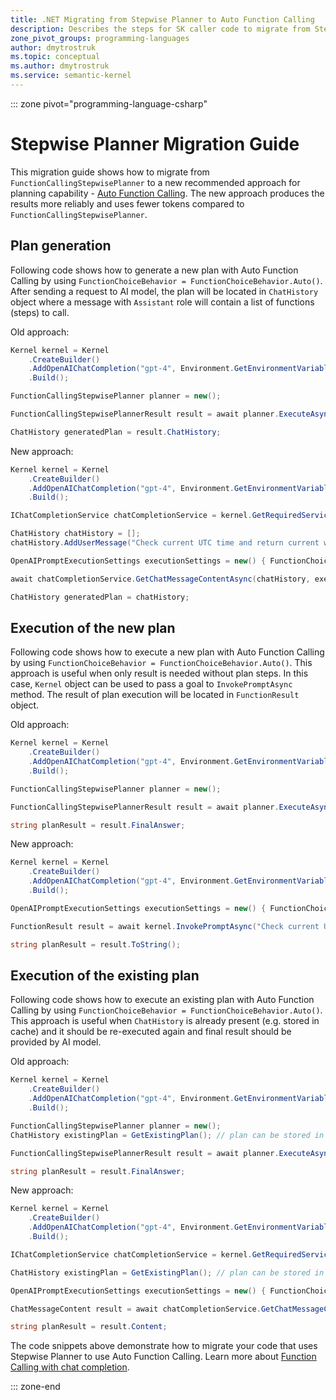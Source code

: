 ```yaml
---
title: .NET Migrating from Stepwise Planner to Auto Function Calling
description: Describes the steps for SK caller code to migrate from Stepwise Planner to Auto Function Calling.
zone_pivot_groups: programming-languages
author: dmytrostruk
ms.topic: conceptual
ms.author: dmytrostruk
ms.service: semantic-kernel
---
```

::: zone pivot="programming-language-csharp"
# Stepwise Planner Migration Guide
This migration guide shows how to migrate from `FunctionCallingStepwisePlanner` to a new recommended approach for planning capability - [Auto Function Calling](../../concepts/ai-services/chat-completion/function-calling/index.md). The new approach produces the results more reliably and uses fewer tokens compared to `FunctionCallingStepwisePlanner`.

## Plan generation
Following code shows how to generate a new plan with Auto Function Calling by using `FunctionChoiceBehavior = FunctionChoiceBehavior.Auto()`. After sending a request to AI model, the plan will be located in `ChatHistory` object where a message with `Assistant` role will contain a list of functions (steps) to call.

Old approach:
```csharp
Kernel kernel = Kernel
    .CreateBuilder()
    .AddOpenAIChatCompletion("gpt-4", Environment.GetEnvironmentVariable("OpenAI__ApiKey"))
    .Build();

FunctionCallingStepwisePlanner planner = new();

FunctionCallingStepwisePlannerResult result = await planner.ExecuteAsync(kernel, "Check current UTC time and return current weather in Boston city.");

ChatHistory generatedPlan = result.ChatHistory;
```

New approach:
```csharp
Kernel kernel = Kernel
    .CreateBuilder()
    .AddOpenAIChatCompletion("gpt-4", Environment.GetEnvironmentVariable("OpenAI__ApiKey"))
    .Build();

IChatCompletionService chatCompletionService = kernel.GetRequiredService<IChatCompletionService>();

ChatHistory chatHistory = [];
chatHistory.AddUserMessage("Check current UTC time and return current weather in Boston city.");

OpenAIPromptExecutionSettings executionSettings = new() { FunctionChoiceBehavior = FunctionChoiceBehavior.Auto() };

await chatCompletionService.GetChatMessageContentAsync(chatHistory, executionSettings, kernel);

ChatHistory generatedPlan = chatHistory;
```

## Execution of the new plan
Following code shows how to execute a new plan with Auto Function Calling by using `FunctionChoiceBehavior = FunctionChoiceBehavior.Auto()`. This approach is useful when only result is needed without plan steps. In this case, `Kernel` object can be used to pass a goal to `InvokePromptAsync` method. The result of plan execution will be located in `FunctionResult` object.

Old approach:
```csharp
Kernel kernel = Kernel
    .CreateBuilder()
    .AddOpenAIChatCompletion("gpt-4", Environment.GetEnvironmentVariable("OpenAI__ApiKey"))
    .Build();

FunctionCallingStepwisePlanner planner = new();

FunctionCallingStepwisePlannerResult result = await planner.ExecuteAsync(kernel, "Check current UTC time and return current weather in Boston city.");

string planResult = result.FinalAnswer;
```

New approach:
```csharp
Kernel kernel = Kernel
    .CreateBuilder()
    .AddOpenAIChatCompletion("gpt-4", Environment.GetEnvironmentVariable("OpenAI__ApiKey"))
    .Build();

OpenAIPromptExecutionSettings executionSettings = new() { FunctionChoiceBehavior = FunctionChoiceBehavior.Auto() };

FunctionResult result = await kernel.InvokePromptAsync("Check current UTC time and return current weather in Boston city.", new(executionSettings));

string planResult = result.ToString();
```

## Execution of the existing plan
Following code shows how to execute an existing plan with Auto Function Calling by using `FunctionChoiceBehavior = FunctionChoiceBehavior.Auto()`. This approach is useful when `ChatHistory` is already present (e.g. stored in cache) and it should be re-executed again and final result should be provided by AI model.

Old approach:
```csharp
Kernel kernel = Kernel
    .CreateBuilder()
    .AddOpenAIChatCompletion("gpt-4", Environment.GetEnvironmentVariable("OpenAI__ApiKey"))
    .Build();

FunctionCallingStepwisePlanner planner = new();
ChatHistory existingPlan = GetExistingPlan(); // plan can be stored in database  or cache for reusability.

FunctionCallingStepwisePlannerResult result = await planner.ExecuteAsync(kernel, "Check current UTC time and return current weather in Boston city.", existingPlan);

string planResult = result.FinalAnswer;
```

New approach:
```csharp
Kernel kernel = Kernel
    .CreateBuilder()
    .AddOpenAIChatCompletion("gpt-4", Environment.GetEnvironmentVariable("OpenAI__ApiKey"))
    .Build();

IChatCompletionService chatCompletionService = kernel.GetRequiredService<IChatCompletionService>();

ChatHistory existingPlan = GetExistingPlan(); // plan can be stored in database or cache for reusability.

OpenAIPromptExecutionSettings executionSettings = new() { FunctionChoiceBehavior = FunctionChoiceBehavior.Auto() };

ChatMessageContent result = await chatCompletionService.GetChatMessageContentAsync(existingPlan, executionSettings, kernel);

string planResult = result.Content;
```

The code snippets above demonstrate how to migrate your code that uses Stepwise Planner to use Auto Function Calling. Learn more about [Function Calling with chat completion](../../concepts/ai-services/chat-completion/function-calling/index.md).

::: zone-end

